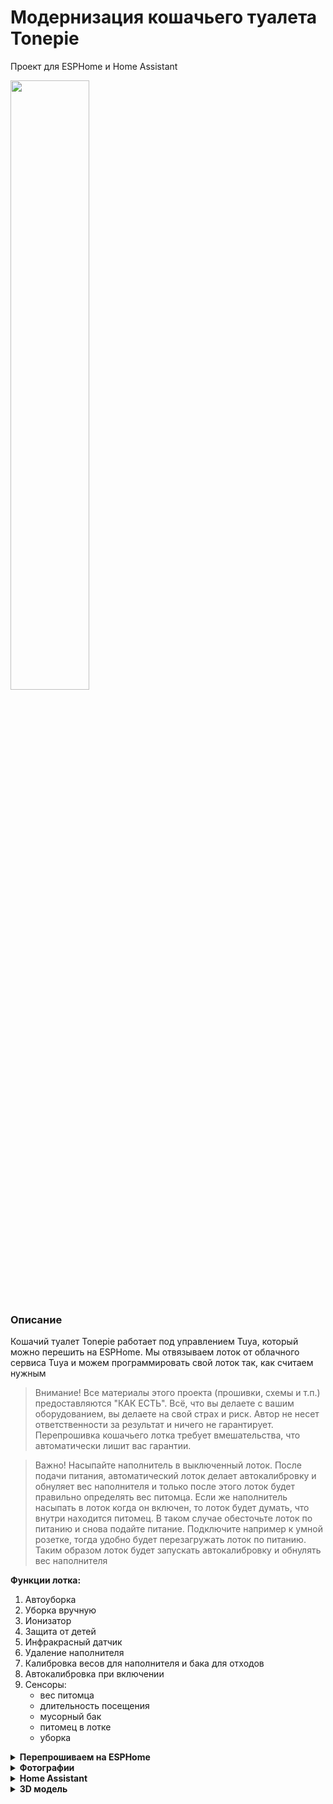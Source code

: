 # Модернизация кошачьего туалета Tonepie
Проект для ESPHome и Home Assistant


<img src="https://github.com/DivanX10/tonepie-cat-litter-on-esphome/assets/64090632/3ccaa24d-f8f3-4367-8f9f-fe86b93e63e3" width=50%>


### Описание
Кошачий туалет Tonepie работает под управлением Tuya, который можно перешить на ESPHome. Мы отвязываем лоток от облачного сервиса Tuya и можем программировать свой лоток так, как считаем нужным

> Внимание! Все материалы этого проекта (прошивки, схемы и т.п.) предоставляются "КАК ЕСТЬ". Всё, что вы делаете с вашим оборудованием, вы делаете на свой страх и риск. Автор не несет ответственности за результат и ничего не гарантирует. Перепрошивка кошачьего лотка требует вмешательства, что автоматически лишит вас гарантии.


> Важно! Насыпайте наполнитель в выключенный лоток. После подачи питания, автоматический лоток делает автокалибровку и обнуляет вес наполнителя и только после этого лоток будет правильно определять вес питомца. Если же наполнитель насыпать в лоток когда он включен, то лоток будет думать, что внутри находится питомец. В таком случае обесточьте лоток по питанию и снова подайте питание. Подключите например к умной розетке, тогда удобно будет перезагружать лоток по питанию. Таким образом лоток будет запускать автокалибровку и обнулять вес наполнителя

**Функции лотка:**
1) Автоуборка
2) Уборка вручную
3) Ионизатор
4) Защита от детей
5) Инфракрасный датчик
6) Удаление наполнителя
7) Калибровка весов для наполнителя и бака для отходов
8) Автокалибровка при включении
9) Сенсоры:
    * вес питомца
    * длительность посещения
    * мусорный бак
    * питомец в лотке
    * уборка


<details>
  <summary><b>Перепрошиваем на ESPHome</b></summary>

На плате установлен чип WBR3. Подробнее о WBR3 можете ознакомится [здесь](https://developer.tuya.com/en/docs/iot/wbr3-module-datasheet?id=K9dujs2k5nriy)

<img src="https://github.com/DivanX10/tonepie-cat-litter-on-esphome/assets/64090632/13c54298-f1b6-4954-8e76-75da6ae8de8b" width=70%>


Перед тем как выпаять чип WBR3, на всякий случай припаяйте два провода к контактам RXD и TXD и поснимайте логи, посмотрите, будут ли у вас работать сенсоры при добавлении компонента [Tuya MCU](https://esphome.io/components/tuya.html#tuya-mcu). Если сенсоры работают то можете продолжать процедуру дальше.

> Для справки. Обычно, чтобы снять логи подключив к контактам RXD и TXD, то подключение делается наоборот(скриншот ниже), но на мое удивление подключение было прямым, т.е не RXD>TXD и TXD>RXD, а RXD>RXD и TXD>TXD. Так что проверяйте оба варианта
>
> <img src="https://github.com/DivanX10/tonepie-cat-litter-on-esphome/assets/64090632/7361cdf6-ef66-4dec-8c91-2c80179d5288" width=30%>


<img src="https://github.com/DivanX10/tonepie-cat-litter-on-esphome/assets/64090632/00c2be8c-6beb-4407-bfe3-4b0f76afba76" width=50%>

***

Чтобы включить режим отладки и выводить в логи пакеты, необходимо добавить в строки следующее. Таким образом можно увидеть пакеты на каждую команду, когда нажимаете на кнопки в приложении Tuya или через панель управления самого лотка
```
#Включить компонент Tuya MCU
tuya:

uart:
  tx_pin: GPIO1
  rx_pin: GPIO3
  baud_rate: 9600
  stop_bits: 1
  data_bits: 8
  parity: none
  debug:
    direction: BOTH
    dummy_receiver: false
```

***

Вместо WBR3 будет использоваться ESP12-F. Говорят, что WBR3 можно перепрошить, но я не имею опыта и не хочу стирать прошивку в WBR3, так как сам чип может пригодится в будущем, например припаять обратно и поснимать логи. Делайте на свое усмотрение, можете залить прошивку сразу в WBR3 или заменить на ESP12-F. 

В ESP12-F залить прошивку можно двумя способом

1) Купить программатор для модуля ESP8266

<img src="https://github.com/DivanX10/tonepie-cat-litter-on-esphome/assets/64090632/95595588-8338-466d-8a28-cb83634944c6" width=50%>


2) Подключить ESP12-F к USB-TTL

<img src="https://github.com/DivanX10/tonepie-cat-litter-on-esphome/assets/64090632/ddbf0afd-2b02-4627-a498-203b2f690b5d" width=100%>


> Для справки! Чтобы залить прошивку, нужно замыкать контакты GPIO0, GPIO15 и GND до подачи питания(до того как вставите USB-TTL в USB разъем компьютера), а не после, тогда ESP12-F перейдет в режим прошивки

Скомпилируйте прошивку в ESPHome используя конфигурацию на выбор

1) Базовая конфигурация имеет только управление и сенсоры без логики управления, а дальше вы можете реализовать свою логику управления, выводить свои статусы. Смотреть [здесь](https://github.com/DivanX10/tonepie-cat-litter-on-esphome/blob/main/files/ESPHome/ru/esp-cat-litter-tonepie(база).yaml)
2) Расширенная конфигурация имеет логику управления и статусы. Смотреть [здесь](https://github.com/DivanX10/tonepie-cat-litter-on-esphome/blob/main/files/ESPHome/ru/cat-litter-tonepie(управление%20%2B%20статусы).yaml)

Заливал прошивку на ESP12-F через NodeMCU Flasher. Скачать NodeMCU Flasher можно [здесь](https://github.com/nodemcu/nodemcu-flasher/tree/master). 

После заливки прошивки припаиваем ESP12-F вместо WBR3 и замыкаем контакты резисторами номиналом 10кОм. Припаивать резистор к контактам EN и 3.3v, GPIO15 и GND. Почему я не припаял перемеычку, замкнув GPIO15 и GND? Замерив мультиметров я увидел сопротивление в 326-327 кОм, а так как чип ESP12-F был уже припаян, а свободного не имелось под рукой, то не было возможности проверить контакты GPIO15 и GND на чипе и на плате лотка. Поэтому я не стал рисковать и во избежание короткого замыкания я замкнул GPIO15 и GND резистором.  

<img src="https://github.com/DivanX10/tonepie-cat-litter-on-esphome/assets/64090632/c0acb144-cc21-4b69-9fdf-5c48d39733d3" width=50%>

                
</details>


<details>
  <summary><b>Фотографии</b></summary>


<img src="https://github.com/DivanX10/tonepie-cat-litter-on-esphome/assets/64090632/59bfd05d-251d-46b6-8d8a-bd20bc308e6a" width=70%>
<img src="https://github.com/DivanX10/tonepie-cat-litter-on-esphome/assets/64090632/bb33698b-7d6d-4e1b-aa3a-07fe911ac01d" width=70%>
<img src="https://github.com/DivanX10/tonepie-cat-litter-on-esphome/assets/64090632/69f1177d-d231-48a8-b179-60d68354fe74" width=70%>
<img src="https://github.com/DivanX10/tonepie-cat-litter-on-esphome/assets/64090632/dabf01f8-466f-4d3c-899f-fc6344673bc6" width=70%>
  
</details>

<details>
  <summary><b>Home Assistant</b></summary>

**Для работы карточки необходимо установить компоненты**
* [History explorer card](https://github.com/alexarch21/history-explorer-card)
* [Button Card](https://github.com/custom-cards/button-card)

**Карточка**
* Код карточки можно взять [здесь](https://github.com/DivanX10/tonepie-cat-litter-on-esphome/blob/main/files/Home%20Assistant/ru/Карточка%20управления%20лотком.yaml)
  

Код обратного таймера. Это нужно для карточки, чтобы видеть оставшееся время работы ионизатора
```
timer:
  cat_toilet_ionizer_timer:
    name: "Кошачий лоток. Ионизатор. Таймер"
    duration: "00:30:00"
    icon: mdi:creation

- sensor:
    - name: 'Cat toilet: Ionizer. Remaining Time'
      unique_id: cat toilet ionizer remaining time
      state: >
          {% set f = state_attr('timer.cat_toilet_ionizer_timer', 'finishes_at') %}
          {{ '00:00:00' if f == None else (as_datetime(f) - now()).total_seconds() | timestamp_custom('%H:%M:%S', false) }}
      icon: mdi:timer
```



**Скриншоты карточек**

<img src="https://github.com/DivanX10/tonepie-cat-litter-on-esphome/assets/64090632/0404c168-b5fc-4901-932f-a62285006ae5" width=70%>
<img src="https://github.com/DivanX10/tonepie-cat-litter-on-esphome/assets/64090632/a86725cf-4102-4e1c-a0f8-e4c97e32204f" width=70%>


</details>

<details>
  <summary><b>3D модель</b></summary>


Я спроектировал защитный съемный бортик, так как его у меня в комплекте не было, а покупать за безумные деньги у производителя я не захотел. В итоге спроектиорвал и распечатал защитный съемный бортик. Защитный съемный бортик блокирует попадание наполнителя внутрь бака, т.е когда кошки закапывают наполнитель, то наполнитель без бортика попадает под бак. Можно купить у производителя съемный бортик

Скачать модель можно [здесь]()
***

Защитный съемный бортик для автоматического лотка туалета Tonepie

<img src="https://github.com/DivanX10/Tonepie-cat-litter-on-esphome/assets/64090632/b82b7e5f-060f-4c00-8e14-f9b11a177923" width=40%>

***

Защитный съемный бортик распечатанный на 3D принтере

<img src="https://github.com/DivanX10/Tonepie-cat-litter-on-esphome/assets/64090632/f95de27e-227f-41ed-8495-18f336531e05" width=30%>
<img src="https://github.com/DivanX10/Tonepie-cat-litter-on-esphome/assets/64090632/f2202e57-0271-498c-9660-602d294095da" width=30%>






</details>
